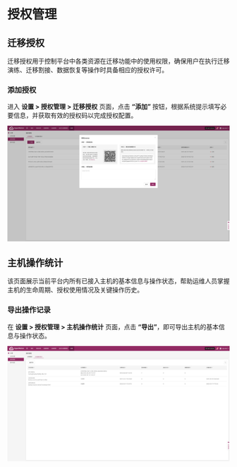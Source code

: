 # **授权管理**

## **迁移授权**

迁移授权用于控制平台中各类资源在迁移功能中的使用权限，确保用户在执行迁移演练、迁移割接、数据恢复等操作时具备相应的授权许可。

### **添加授权**

进入 **设置 > 授权管理 > 迁移授权** 页面，点击 **“添加”** 按钮，根据系统提示填写必要信息，并获取有效的授权码以完成授权配置。

![](./images/licensemanagement-drlicense-1.png)

## **主机操作统计**

该页面展示当前平台内所有已接入主机的基本信息与操作状态，帮助运维人员掌握主机的生命周期、授权使用情况及关键操作历史。

### **导出操作记录**

在 **设置 > 授权管理 > 主机操作统计** 页面，点击 **“导出”**，即可导出主机的基本信息与操作状态。

![](./images/licensemanagement-allocationlog-1.png)

